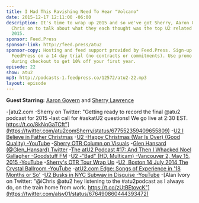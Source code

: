 ```yaml
---
title: I Had This Ravishing Need To Hear "Volcano"
date: 2015-12-17 12:11:00 -06:00
description: It's time to wrap up 2015 and so we've got Sherry, Aaron G, Matt, and
  Chris on to talk about what they each thought was the top U2 related moments of
  2015.
sponsor: Feed.Press
sponsor-link: http://feed.press/atu2
sponsor-copy: Hosting and feed support provided by Feed.Press. Sign-up today and try
  FeedPress on a 14 day trial (no contracts or commitments). Use promo code "atu2"
  during checkout to get 10% off your first year.
episode: 22
show: atu2
mp3: http://podcasts-1.feedpress.co/12572/atu2-22.mp3
layout: episode
---
```


**Guest Starring:**
[Aaron Govern](/people/aaron-govern) and  [Sherry Lawrence](/people/sherry-lawrence)


-[atu2.com -Sherry on Twitter: "Getting ready to record the final @atu2 podcast for 2015 -last call for #askatU2 questions! We go live at 2:30 EST. https://t.co/8kNqGaTCft"](https://twitter.com/atu2comSherry/status/677552359409655809)
-[U2  I Believe in Father Christmas](http://www.u2.com/media/player/600/22)
-[U2 -Happy Christmas (War Is Over) (Good Quality) -YouTube](https://www.youtube.com/watch?v=HcPOxL5bwt4)
-[Sherry OTR Column on Visuals](http://www.atu2.com/news/column-off-the-record--vol-15-671.html)
-[Glen Hansard (@Glen_Hansard) Twitter](https://twitter.com/glen_hansard)
-[The atU2 Podcast #17: And Then I Whacked Noel Gallagher -Goodstuff FM](http://goodstuff.fm/atu2/17)
-[U2 -"Bad" (HD, Multicam) -Vancouver 2, May 15, 2015 -YouTube](https://www.youtube.com/watch?v=qH8hNXP_cKc)
-[Sherry's OTR Tour Wrap Up](http://www.atu2.com/news/column-off-the-record--vol-15-701.html)
-[U2, Boston 14 July 2014 The Crystal Ballroom -YouTube](https://www.youtube.com/watch?v=mu3Gp7mXeNE)
-[atU2.com Edge: Songs of Experience in '18 Months or So'](http://www.atu2.com/news/edge-songs-of-experience-in-18-months-or-so.html)
-[U2 Busks in NYC Subway in Disguise -YouTube](https://www.youtube.com/watch?v=aluYo-FSqiw)
-[Alan Ivory on Twitter: "@iChris @atu2 hey listening to the #atu2podcast as I always do, on the train home from work. https://t.co/zUtBEtovcK"](https://twitter.com/alsy01/status/676490860444393472)
